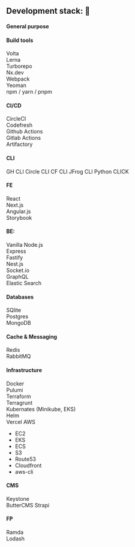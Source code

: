 ## Development stack: :metal:

#### General purpose


#### Build tools
Volta  
Lerna  
Turborepo  
Nx.dev  
Webpack   
Yeoman  
npm / yarn / pnpm

#### CI/CD
CircleCI  
Codefresh  
Github Actions  
Gitlab Actions  
Artifactory  

#### CLI
GH CLI
Circle CLI
CF CLI
JFrog CLI
Python CLICK

#### FE
React  
Next.js  
Angular.js  
Storybook  

#### BE:
Vanilla Node.js  
Express  
Fastify  
Nest.js  
Socket.io  
GraphQL  
Elastic Search 

#### Databases
SQlite  
Postgres  
MongoDB  

#### Cache & Messaging
Redis  
RabbitMQ  

#### Infrastructure
Docker  
Pulumi  
Terraform  
Terragrunt  
Kubernates (Minikube, EKS)  
Helm  
Vercel 
AWS  
  * EC2 
  * EKS  
  * ECS  
  * S3  
  * Route53  
  * Cloudfront  
  * aws-cli  

#### CMS
Keystone  
ButterCMS 
Strapi  

#### FP
Ramda  
Lodash  



